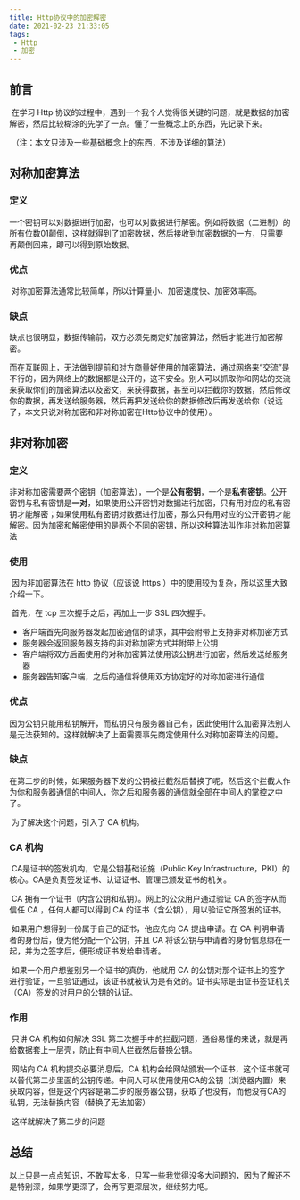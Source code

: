 ```yaml
---
title: Http协议中的加密解密
date: 2021-02-23 21:33:05
tags:
 - Http
 - 加密
---
```


## 前言

​	在学习 Http 协议的过程中，遇到一个我个人觉得很关键的问题，就是数据的加密解密，然后比较糊涂的先学了一点。懂了一些概念上的东西，先记录下来。

​	（注：本文只涉及一些基础概念上的东西，不涉及详细的算法）

<!-- more -->

## 对称加密算法

### 定义

​	一个密钥可以对数据进行加密，也可以对数据进行解密。例如将数据（二进制）的所有位数01颠倒，这样就得到了加密数据，然后接收到加密数据的一方，只需要再颠倒回来，即可以得到原始数据。

### 优点

​	对称加密算法通常比较简单，所以计算量小、加密速度快、加密效率高。

### 缺点

​	缺点也很明显，数据传输前，双方必须先商定好加密算法，然后才能进行加密解密。

​	而在互联网上，无法做到提前和对方商量好使用的加密算法，通过网络来“交流”是不行的，因为网络上的数据都是公开的，这不安全。别人可以抓取你和网站的交流来获取你们的加密算法以及密文，来获得数据，甚至可以拦截你的数据，然后修改你的数据，再发送给服务器，然后再把发送给你的数据修改后再发送给你（说远了，本文只说对称加密和非对称加密在Http协议中的使用）。

## 非对称加密

### 定义

​	非对称加密需要两个密钥（加密算法），一个是**公有密钥**，一个是**私有密钥**。公开密钥与私有密钥是**一对**，如果使用公开密钥对数据进行加密，只有用对应的私有密钥才能解密；如果使用私有密钥对数据进行加密，那么只有用对应的公开密钥才能解密。因为加密和解密使用的是两个不同的密钥，所以这种算法叫作非对称加密算法

### 使用

​	因为非加密算法在 http 协议（应该说 https ）中的使用较为复杂，所以这里大致介绍一下。

​	首先，在 tcp 三次握手之后，再加上一步 SSL 四次握手。

- 客户端首先向服务器发起加密通信的请求，其中会附带上支持非对称加密方式
- 服务器会返回服务器支持的非对称加密方式并附带上公钥
- 客户端将双方后面使用的对称加密算法使用该公钥进行加密，然后发送给服务器
- 服务器告知客户端，之后的通信将使用双方协定好的对称加密进行通信

### 优点

​	因为公钥只能用私钥解开，而私钥只有服务器自己有，因此使用什么加密算法别人是无法获知的。这样就解决了上面需要事先商定使用什么对称加密算法的问题。

### 缺点

​	在第二步的时候，如果服务器下发的公钥被拦截然后替换了呢，然后这个拦截人作为你和服务器通信的中间人，你之后和服务器的通信就全部在中间人的掌控之中了。

​	为了解决这个问题，引入了 CA 机构。

### CA 机构

​	CA是证书的签发机构，它是公钥基础设施（Public Key Infrastructure，PKI）的核心。CA是负责签发证书、认证证书、管理已颁发证书的机关。

​	CA 拥有一个证书（内含公钥和私钥）。网上的公众用户通过验证 CA 的签字从而信任 CA ，任何人都可以得到 CA 的证书（含公钥），用以验证它所签发的证书。

​	如果用户想得到一份属于自己的证书，他应先向 CA 提出申请。在 CA 判明申请者的身份后，便为他分配一个公钥，并且 CA 将该公钥与申请者的身份信息绑在一起，并为之签字后，便形成证书发给申请者。

​	如果一个用户想鉴别另一个证书的真伪，他就用 CA 的公钥对那个证书上的签字进行验证，一旦验证通过，该证书就被认为是有效的。证书实际是由证书签证机关（CA）签发的对用户的公钥的认证。

### 作用

​	只讲 CA 机构如何解决 SSL 第二次握手中的拦截问题，通俗易懂的来说，就是再给数据套上一层壳，防止有中间人拦截然后替换公钥。

​	网站向 CA 机构提交必要消息后，CA 机构会给网站颁发一个证书，这个证书就可以替代第二步里面的公钥传递。中间人可以使用使用CA的公钥（浏览器内置）来获取内容，但是这个内容是第二步的服务器公钥，获取了也没有，而他没有CA的私钥，无法替换内容（替换了无法加密）

​	这样就解决了第二步的问题

## 总结

​	以上只是一点点知识，不敢写太多，只写一些我觉得没多大问题的，因为了解还不是特别深，如果学更深了，会再写更深层次，继续努力吧。
